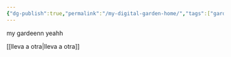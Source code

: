 ```yaml
---
{"dg-publish":true,"permalink":"/my-digital-garden-home/","tags":["gardenEntry"]}
---
```




my gardeenn yeahh

[[lleva a otra\|lleva a otra]]
